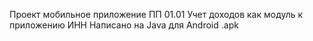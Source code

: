 Проект мобильное приложение ПП 01.01 Учет доходов как модуль к приложению ИНН
Написано на Java для Android .apk
